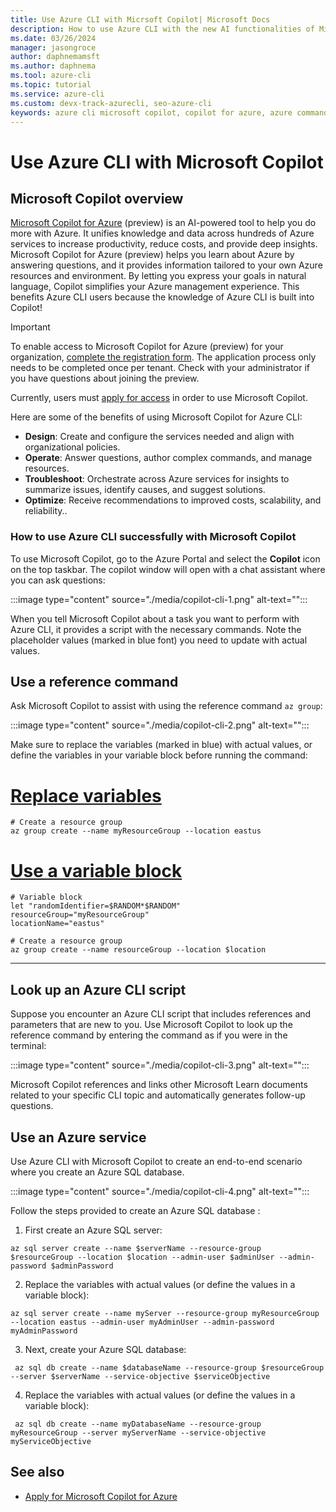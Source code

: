 ```yaml
---
title: Use Azure CLI with Micrsoft Copilot| Microsoft Docs
description: How to use Azure CLI with the new AI functionalities of Microsoft Copilot.
ms.date: 03/26/2024
manager: jasongroce
author: daphnemamsft
ms.author: daphnema
ms.tool: azure-cli
ms.topic: tutorial
ms.service: azure-cli
ms.custom: devx-track-azurecli, seo-azure-cli
keywords: azure cli microsoft copilot, copilot for azure, azure command line
---
```


# Use Azure CLI with Microsoft Copilot

## Microsoft Copilot overview

[Microsoft Copilot for Azure](https://aka.ms/MicrosoftCopilotforAzureDocs) (preview) is an AI-powered tool to help you do more with Azure. It unifies knowledge and data across hundreds of Azure services to increase productivity, reduce costs, and provide deep insights. Microsoft Copilot for Azure (preview) helps you learn about Azure by answering questions, and it provides information tailored to your own Azure resources and environment. By letting you express your goals in natural language, Copilot simplifies your Azure management experience. This benefits Azure CLI users because the knowledge of Azure CLI is built into Copilot!

> [!IMPORTANT]
> To enable access to Microsoft Copilot for Azure (preview) for your organization, [complete the registration form](https://aka.ms/MSCopilotforAzurePreviewRequest). The application process only needs to be completed once per tenant. Check with your administrator if you have questions about joining the preview.

Currently, users must [apply for access](https://azure.microsoft.com/products/copilot#Usecases) in order to use Microsoft Copilot.

Here are some of the benefits of using Microsoft Copilot for Azure CLI:
- **Design**: Create and configure the services needed and align with organizational policies.
- **Operate**: Answer questions, author complex commands, and manage resources.
- **Troubleshoot**: Orchestrate across Azure services for insights to summarize issues, identify causes, and suggest solutions.
- **Optimize**: Receive recommendations to improved costs, scalability, and reliability..

### How to use Azure CLI successfully with Microsoft Copilot

To use Microsoft Copilot, go to the Azure Portal and select the **Copilot** icon on the top taskbar. The copilot window will open with a chat assistant where you can ask questions:

:::image type="content" source="./media/copilot-cli-1.png" alt-text="<Copilot on Azure portal>":::

When you tell Microsoft Copilot about a task you want to perform with Azure CLI, it provides a script with the necessary commands. Note the placeholder values (marked in blue font) you need to update with actual values. 

## Use a reference command

Ask Microsoft Copilot to assist with using the reference command `az group`:

:::image type="content" source="./media/copilot-cli-2.png" alt-text="<Reference command>":::

Make sure to replace the variables (marked in blue) with actual values, or define the variables in your variable block before running the command:

# [Replace variables](#tab/define)
```azurecli-interactive
# Create a resource group
az group create --name myResourceGroup --location eastus
```

# [Use a variable block](#tab/variableblock)
```azurecli-interactive
# Variable block
let "randomIdentifier=$RANDOM*$RANDOM"
resourceGroup="myResourceGroup"
locationName="eastus"

# Create a resource group
az group create --name resourceGroup --location $location
```
***

## Look up an Azure CLI script

Suppose you encounter an Azure CLI script that includes references and parameters that are new to you. Use Microsoft Copilot to look up the reference command by entering the command as if you were in the terminal: 

:::image type="content" source="./media/copilot-cli-3.png" alt-text="<Looking up a script>":::

Microsoft Copilot references and links other Microsoft Learn documents related to your specific CLI topic and automatically generates follow-up questions. 

## Use an Azure service

Use Azure CLI with Microsoft Copilot to create an end-to-end scenario where you create an Azure SQL database.

:::image type="content" source="./media/copilot-cli-4.png" alt-text="<Use Azure service>":::

Follow the steps provided to create an Azure SQL database :

1. First create an Azure SQL server:

```azurecli-interactive
az sql server create --name $serverName --resource-group $resourceGroup --location $location --admin-user $adminUser --admin-password $adminPassword
```

2. Replace the variables with actual values (or define the values in a variable block):

```azurecli-interactive
az sql server create --name myServer --resource-group myResourceGroup --location eastus --admin-user myAdminUser --admin-password myAdminPassword
```

3. Next, create your Azure SQL database:

```azurecli-interactive
 az sql db create --name $databaseName --resource-group $resourceGroup --server $serverName --service-objective $serviceObjective
```

4. Replace the variables with actual values (or define the values in a variable block):

```azurecli-interactive
 az sql db create --name myDatabaseName --resource-group myResourceGroup --server myServerName --service-objective myServiceObjective
```

## See also

* [Apply for Microsoft Copilot for Azure](https://azure.microsoft.com/products/copilot#Usecases)
